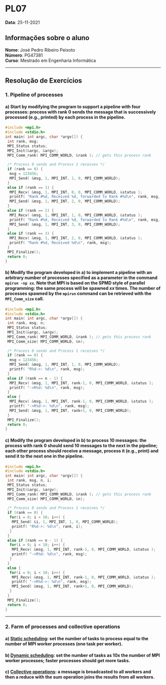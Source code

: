 # PL07

**Data**: 25-11-2021

## Informações sobre o aluno

**Nome**: José Pedro Ribeiro Peixoto<br>
**Número**: PG47381<br>
**Curso**: Mestrado em Engenharia Informática<br>

---

## Resolução de Exercícios

### **1.** Pipeline of processes 

#### **a)** Start by modifying the program to support a pipeline with four processes:  process with rank 0 sends the message that is successively processed (e.g., printed) by each process in the pipeline.  

```c
#include <mpi.h> 
#include <stdio.h> 
int main( int argc, char *argv[]) { 
 int rank, msg; 
 MPI_Status status; 
 MPI_Init(&argc, &argv); 
 MPI_Comm_rank( MPI_COMM_WORLD, &rank ); // gets this process rank 
 
 /* Process 0 sends and Process 1 receives */ 
 if (rank == 0) { 
  msg = 123456; 
  MPI_Send( &msg, 1, MPI_INT, 1, 0, MPI_COMM_WORLD); 
 } 
 else if (rank == 1) { 
  MPI_Recv( &msg, 1, MPI_INT, 0, 0, MPI_COMM_WORLD, &status ); 
  printf( "Rank #%d, Received %d, forwarded to Rank #%d\n", rank, msg, 2); 
  MPI_Send( &msg, 1, MPI_INT, 2, 0, MPI_COMM_WORLD); 
 } 
 else if (rank == 2) {
  MPI_Recv( &msg, 1, MPI_INT, 1, 0, MPI_COMM_WORLD, &status ); 
  printf( "Rank #%d, Received %d, forwarded to Rank #%d\n", rank, msg, 3);
  MPI_Send( &msg, 1, MPI_INT, 3, 0, MPI_COMM_WORLD);
 }
 else if (rank == 3) {
  MPI_Recv( &msg, 1, MPI_INT, 2, 0, MPI_COMM_WORLD, &status ); 
  printf( "Rank #%d, Received %d\n", rank, msg); 
 }
 MPI_Finalize(); 
 return 0; 
}
```

#### **b)** Modify the program developed in **a)** to implement a pipeline with an arbitrary number of processes specified as a parameter in the command `mpirun -np xx`. Note that MPI is based on the SPMD style of parallel programming: the same process will be spawned $xx$ times. The number of processes spawned by the `mpirun` command can be retrieved with the `MPI_Comm_size` call. 

```c
#include <mpi.h> 
#include <stdio.h> 
int main( int argc, char *argv[]) { 
 int rank, msg, n; 
 MPI_Status status; 
 MPI_Init(&argc, &argv); 
 MPI_Comm_rank( MPI_COMM_WORLD, &rank ); // gets this process rank 
 MPI_Comm_size( MPI_COMM_WORLD, &n);
 
 /* Process 0 sends and Process 1 receives */ 
 if (rank == 0) { 
  msg = 123456;
  MPI_Send( &msg, 1, MPI_INT, 1, 0, MPI_COMM_WORLD);
  printf( "R%d->: %d\n", rank, msg);
 } 
 else if (rank == n - 1) { 
  MPI_Recv( &msg, 1, MPI_INT, rank-1, 0, MPI_COMM_WORLD, &status ); 
  printf( "->R%d: %d\n", rank, msg);
 } 
 else { 
  MPI_Recv( &msg, 1, MPI_INT, rank-1, 0, MPI_COMM_WORLD, &status ); 
  printf( "->R%d->: %d\n", rank, msg);
  MPI_Send( &msg, 1, MPI_INT, rank+1, 0, MPI_COMM_WORLD); 
 } 
 MPI_Finalize(); 
 return 0; 
}
```

#### **c)** Modify the program developed in b) to process 10 messages: the process with rank 0 should send 10 messages to the next in the pipeline; each other process should receive a message, process it (e.g., print) and send it to the next one in the pipeline. 

```c
#include <mpi.h> 
#include <stdio.h> 
int main( int argc, char *argv[]) { 
 int rank, msg, n, i; 
 MPI_Status status; 
 MPI_Init(&argc, &argv); 
 MPI_Comm_rank( MPI_COMM_WORLD, &rank ); // gets this process rank 
 MPI_Comm_size( MPI_COMM_WORLD, &n);
 
 /* Process 0 sends and Process 1 receives */ 
 if (rank == 0) { 
  for(i = 0; i < 10; i++) {
   MPI_Send( &i, 1, MPI_INT, 1, 0, MPI_COMM_WORLD);
   printf( "R%d->: %d\n", rank, i);
  }
 } 
 else if (rank == n - 1) { 
  for(i = 0; i < 10; i++) {
   MPI_Recv( &msg, 1, MPI_INT, rank-1, 0, MPI_COMM_WORLD, &status ); 
   printf( "->R%d: %d\n", rank, msg);
  }
 } 
 else { 
  for(i = 0; i < 10; i++) {
   MPI_Recv( &msg, 1, MPI_INT, rank-1, 0, MPI_COMM_WORLD, &status ); 
   printf( "->R%d->: %d\n", rank, msg);
   MPI_Send( &msg, 1, MPI_INT, rank+1, 0, MPI_COMM_WORLD); 
  } 
 } 
 MPI_Finalize(); 
 return 0; 
}
```

---

### **2.** Farm of processes and collective operations

#### **a)** <u>Static scheduling</u>: set the number of tasks to process equal to the number of MPI worker processes (one task per worker).

#### **b)** <u>Dynamic scheduling</u>: set the number of tasks as 10x the number of MPI worker processes; faster processes should get more tasks.  

#### **c)** <u>Collective operations</u>: a message is broadcasted to all workers and then a reduce with the sum operation joins the results from all workers. 

